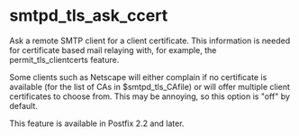 # smtpd_tls_ask_ccert 

 Ask a remote SMTP client for a client certificate. This
information is needed for certificate based mail relaying with,
for example, the permit_tls_clientcerts feature. 

 Some clients such as Netscape will either complain if no
certificate is available (for the list of CAs in $smtpd_tls_CAfile)
or will offer multiple client certificates to choose from. This
may be annoying, so this option is "off" by default. 

 This feature is available in Postfix 2.2 and later.  


